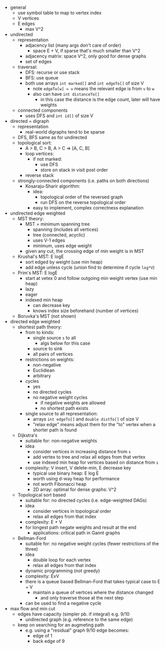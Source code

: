 - general
  - use symbol table to map to vertex index
  - V vertices
  - E edges
    - max V^2
- undirected
  - representation
    - adjacency list (many args don't care of order)
      - space E + V, if sparse that's much smaller than V^2
    - adjacency matrix: space V^2, only good for dense graphs
    - set of edges
  - traversal:
    - DFS: recurse or use stack
    - BFS: use queue
    - both use arrays `int marked[]` and `int edgeTo[]` of size V
      - note `edgeTo[w] = v` means the relevant edge is from `v` to `w`
      - also can have `int distanceTo[]`
        - in this case the distance is the edge count,
          later will have weights
  - connected components
    - uses DFS and `int id[]` of size V
- directed = digraph
  - representation
    - real-world digraphs tend to be sparse
  - DFS, BFS same as for undirected
  - topological sort:
    - A > B, C > B, A > C => [A, C, B]
    - loop vertices:
      - if not marked:
        - use DFS
        - store on stack in visit post order
    - reverse stack
  - strongly-connected components (i.e. paths on both directions)
    - Kosaraju-Sharir algorithm:
      - idea:
        - topological order of the reversed graph
        - run DFS on the reverse topological order
      - easy to implement, complex correctness explanation
- undirected edge weighted
  - MST theory:
    - MST = minimum spanning tree
      - spanning (includes all vertices)
      - tree (connected, acyclic)
      - uses V-1 edges
      - minimum, uses edge weight
    - given any cut, the crossing edge of min weight is in MST
  - Krushal's MST: E logE
    - sort edged by weight (use min heap)
    - add edge unless cycle (union find to determine if cycle `log*V`)
  - Prim's MST: E logE
    - start at vetex 0 and follow outgoing min weight vertex (use min heap)
    - lazy
    - eager
    - indexed min heap
      - can decrease key
      - knows index size beforehand (number of vertices)
  - Boruvka's MST (not shown)
- directed edge weighted
  - shortest path theory:
    - from to kinds:
      - single source `s` to all
        - algs below for this case
      - source to sink
      - all pairs of vertices
    - restrictions on weights:
      - non-negative
      - Euclidiean
      - arbitrary
    - cycles
      - yes
      - no directed cycles
      - no negative weight cycles
        - if negative weights are allowed
        - no shortest path exists
    - single source to all representation:
      - arrays `int edgeTo[]` and `double distTo[]` of size V
      - "relax edge" means adjust them for the "to" vertex when a shorter path is found
  - Dijkstra's
    - suitable for: non-negative weights
    - idea
      - consider vertices in increasing distance from `s`
      - add vertex to tree and relax all edges from that vertex
      - use indexed min heap for vertices based on distance from `s`
    - complexity: V insert, V delete-min, E decrease key
      - typical use binary heap: E log E
      - worth using d-way heap for performance
      - not worth Fibonacci heap
      - 2D array: optimal for dense graphs: V^2
  - Topological sort based
    - suitable for: no directed cycles (i.e. edge-weighted DAGs)
    - idea
      - consider vertices in topological order
      - relax all edges from that index
    - complexity: E + V
    - for longest path negate weights and result at the end
      - applications: critical path in Gannt graphs
  - Bellman-Ford
    - suitable for: no negative weight cycles (fewer restrictions of the three)
    - idea
      - double loop for each vertex
      - relax all edges from that index
    - dynamic programming (not greedy)
    - complexity: ExV
    - there is a queue based Bellman-Ford that takes typical case to E + V
      - maintain a queue of vertices where the distance changed
        - and only traverse those at the next step
    - can be used to find a negative cycle
- max flow and min cut
  - edges have capacity (simpler pb. if integral) e.g. 9/10
    - undirected graph (e.g. reference to the same edge)
  - keep on searching for an augmeting path
    - e.g. using a "residual" graph 9/10 edge becomes:
      - edge of 1
      - back edge of 9